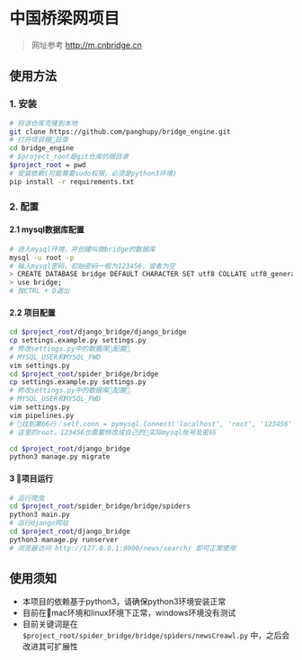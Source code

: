 # 中国桥梁网项目
> 网址参考 http://m.cnbridge.cn

## 使用方法

### 1. 安装

``` bash
# 将该仓库克隆到本地
git clone https://github.com/panghupy/bridge_engine.git
# 打开项目根目录
cd bridge_engine
# $project_root是git仓库的根目录
$project_root = pwd
# 安装依赖(可能需要sudo权限，必须是python3环境)
pip install -r requirements.txt
```

### 2. 配置

#### 2.1 mysql数据库配置

``` bash
# 进入mysql环境，并创建叫做bridge的数据库
mysql -u root -p
# 输入mysql密码，初始密码一般为123456，或者为空
> CREATE DATABASE bridge DEFAULT CHARACTER SET utf8 COLLATE utf8_general_ci;
> use bridge;
# 按CTRL + D退出
```

#### 2.2 项目配置

``` bash
cd $project_root/django_bridge/django_bridge
cp settings.example.py settings.py
# 修改settings.py中的数据库配置
# MYSQL_USER和MYSQL_PWD
vim settings.py
cd $project_root/spider_bridge/bridge
cp settings.example.py settings.py
# 修改settings.py中的数据库配置
# MYSQL_USER和MYSQL_PWD
vim settings.py
vim pipelines.py
# 找到第66行：self.conn = pymysql.Connect('localhost', 'root', '123456', 'bridge', charset="utf8", use_unicode=True)
# 这里的root，123456也需要修改成自己的实际mysql账号及密码

cd $project_root/django_bridge
python3 manage.py migrate
```

#### 3 项目运行

``` bash
# 运行爬虫
cd $project_root/spider_bridge/bridge/spiders
python3 main.py
# 运行django网站
cd $project_root/django_bridge
python3 manage.py runserver
# 浏览器访问 http://127.0.0.1:8000/news/search/ 即可正常使用
```

## 使用须知

- 本项目的依赖基于python3，请确保python3环境安装正常
- 目前在mac环境和linux环境下正常，windows环境没有测试
- 目前关键词是在`$project_root/spider_bridge/bridge/spiders/newsCreawl.py` 中，之后会改进其可扩展性